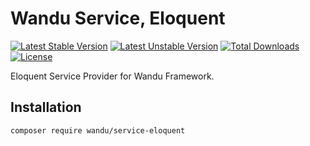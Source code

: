 Wandu Service, Eloquent
=======================

[![Latest Stable Version](https://poser.pugx.org/wandu/service-eloquent/v/stable.svg)](https://packagist.org/packages/wandu/service-eloquent)
[![Latest Unstable Version](https://poser.pugx.org/wandu/service-eloquent/v/unstable.svg)](https://packagist.org/packages/wandu/service-eloquent)
[![Total Downloads](https://poser.pugx.org/wandu/service-eloquent/downloads.svg)](https://packagist.org/packages/wandu/service-eloquent)
[![License](https://poser.pugx.org/wandu/service-eloquent/license.svg)](https://packagist.org/packages/wandu/service-eloquent)

Eloquent Service Provider for Wandu Framework.

## Installation

```bash
composer require wandu/service-eloquent
```
